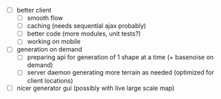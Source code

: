 - [ ] better client
  - [ ] smooth flow
  - [ ] caching (needs sequential ajax probably)
  - [ ] better code (more modules, unit tests?)
  - [ ] working on mobile
- [ ] generation on demand
  - [ ] preparing api for generation of 1 shape at a time (+ basenoise on demand)
  - [ ] server daemon generating more terrain as needed (optimized for client locations)
- [ ] nicer generator gui (possibly with live large scale map)
